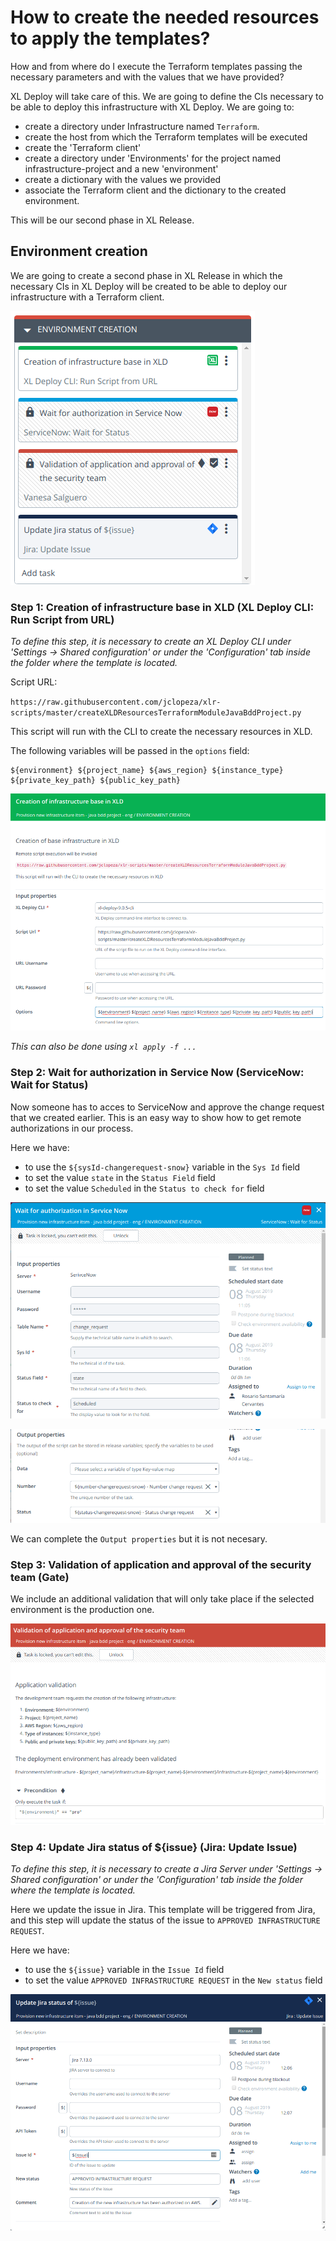 # How to create the needed resources to apply the templates?

How and from where do I execute the Terraform templates passing the necessary parameters and with the values that we have provided?

XL Deploy will take care of this. We are going to define the CIs necessary to be able to deploy this infrastructure with XL Deploy. We are going to:
* create a directory under Infrastructure named `Terraform`.
* create the host from which the Terraform templates will be executed
* create the 'Terraform client'
* create a directory under 'Environments' for the project named infrastructure-project and a new 'environment'
* create a dictionary with the values we provided
* associate the Terraform client and the dictionary to the created environment.

This will be our second phase in XL Release.

## Environment creation

We are going to create a second phase in XL Release in which the necessary CIs in XL Deploy will be created to be able to deploy our infrastructure with a Terraform client.

![xlrelease image](img_045.png)

### Step 1: Creation of infrastructure base in XLD (XL Deploy CLI: Run Script from URL)
*To define this step, it is necessary to create an XL Deploy CLI under 'Settings -> Shared configuration' or under the 'Configuration' tab inside the folder where the template is located.*

Script URL:

`https://raw.githubusercontent.com/jclopeza/xlr-scripts/master/createXLDResourcesTerraformModuleJavaBddProject.py`

This script will run with the CLI to create the necessary resources in XLD.

The following variables will be passed in the `options` field:

```
${environment} ${project_name} ${aws_region} ${instance_type} ${private_key_path} ${public_key_path}
```

![xlrelease image](img_047.png)

*This can also be done using `xl apply -f ...`*

### Step 2: Wait for authorization in Service Now (ServiceNow: Wait for Status)

Now someone has to acces to ServiceNow and approve the change request that we created earlier. This is an easy way to show how to get remote authorizations in our process.

Here we have:
* to use the `${sysId-changerequest-snow}` variable in the `Sys Id` field
* to set the value `state` in the `Status Field` field
* to set the value `Scheduled` in the `Status to check for` field

![xlrelease image](img_048.png)

![xlrelease image](img_049.png)

We can complete the `Output properties` but it is not necesary.

### Step 3: Validation of application and approval of the security team (Gate)

We include an additional validation that will only take place if the selected environment is the production one.

![xlrelease image](img_050.png)

### Step 4: Update Jira status of ${issue} (Jira: Update Issue)
*To define this step, it is necessary to create a Jira Server under 'Settings -> Shared configuration' or under the 'Configuration' tab inside the folder where the template is located.*

Here we update the issue in Jira. This template will be triggered from Jira, and this step will update the status of the issue to `APPROVED INFRASTRUCTURE REQUEST`.

Here we have:
* to use the `${issue}` variable in the `Issue Id` field
* to set the value `APPROVED INFRASTRUCTURE REQUEST` in the `New status` field

![xlrelease image](img_052.png)
